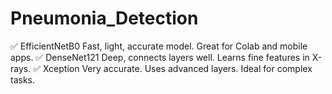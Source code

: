 # Pneumonia_Detection
✅ EfficientNetB0 Fast, light, accurate model. Great for Colab and mobile apps.  ✅ DenseNet121 Deep, connects layers well. Learns fine features in X-rays.  ✅ Xception Very accurate. Uses advanced layers. Ideal for complex tasks.
